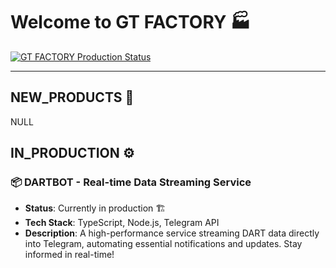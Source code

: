 # Welcome to GT FACTORY 🏭

[![GT FACTORY Production Status](https://github-readme-activity-graph.vercel.app/graph?username=ashutosh00710&custom_title=Production%20Line%20Status&hide_border=true&theme=high-contrast)](https://github.com/ashutosh00710/github-readme-activity-graph)

---

## NEW_PRODUCTS 🚀

NULL


## IN_PRODUCTION ⚙️
### 📦 **DARTBOT** - Real-time Data Streaming Service
- **Status**: Currently in production 🏗️
- **Tech Stack**: TypeScript, Node.js, Telegram API
- **Description**: A high-performance service streaming DART data directly into Telegram, automating essential notifications and updates. Stay informed in real-time!


